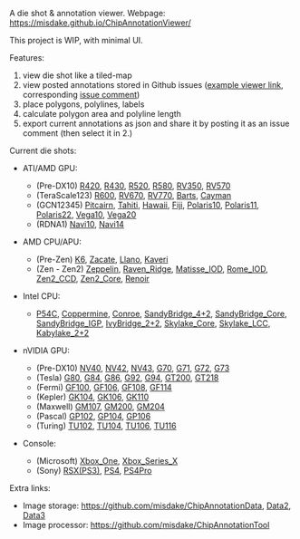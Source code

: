 A die shot & annotation viewer. Webpage: <https://misdake.github.io/ChipAnnotationViewer/>

This project is WIP, with minimal UI.

Features:
1. view die shot like a tiled-map
2. view posted annotations stored in Github issues ([example viewer link](https://misdake.github.io/ChipAnnotationViewer/?map=Fiji&commentId=453739448), corresponding [issue comment](https://github.com/misdake/ChipAnnotationData/issues/1#issuecomment-453739448))
3. place polygons, polylines, labels
4. calculate polygon area and polyline length
5. export current annotations as json and share it by posting it as an issue comment (then select it in 2.)

Current die shots:

- ATI/AMD GPU:
    - (Pre-DX10) [R420](https://misdake.github.io/ChipAnnotationViewer/?map=R420), [R430](https://misdake.github.io/ChipAnnotationViewer/?map=R430), [R520](https://misdake.github.io/ChipAnnotationViewer/?map=R520), [R580](https://misdake.github.io/ChipAnnotationViewer/?map=R580), [RV350](https://misdake.github.io/ChipAnnotationViewer/?map=RV350), [RV570](https://misdake.github.io/ChipAnnotationViewer/?map=RV570)
    - (TeraScale123) [R600](https://misdake.github.io/ChipAnnotationViewer/?map=R600), [RV670](https://misdake.github.io/ChipAnnotationViewer/?map=RV670), [RV770](https://misdake.github.io/ChipAnnotationViewer/?map=RV770), [Barts](https://misdake.github.io/ChipAnnotationViewer/?map=Barts), [Cayman](https://misdake.github.io/ChipAnnotationViewer/?map=Cayman)
    - (GCN12345) [Pitcairn](https://misdake.github.io/ChipAnnotationViewer/?map=Pitcairn), [Tahiti](https://misdake.github.io/ChipAnnotationViewer/?map=Tahiti), [Hawaii](https://misdake.github.io/ChipAnnotationViewer/?map=Hawaii), [Fiji](https://misdake.github.io/ChipAnnotationViewer/?map=Fiji), [Polaris10](https://misdake.github.io/ChipAnnotationViewer/?map=Polaris10), [Polaris11](https://misdake.github.io/ChipAnnotationViewer/?map=Polaris11), [Polaris22](https://misdake.github.io/ChipAnnotationViewer/?map=Polaris22), [Vega10](https://misdake.github.io/ChipAnnotationViewer/?map=Vega10), [Vega20](https://misdake.github.io/ChipAnnotationViewer/?map=Vega20)
    - (RDNA1) [Navi10](https://misdake.github.io/ChipAnnotationViewer/?map=Navi10), [Navi14](https://misdake.github.io/ChipAnnotationViewer/?map=Navi14)

- AMD CPU/APU:
    - (Pre-Zen) [K6](https://misdake.github.io/ChipAnnotationViewer/?map=K6), [Zacate](https://misdake.github.io/ChipAnnotationViewer/?map=Zacate), [Llano](https://misdake.github.io/ChipAnnotationViewer/?map=Llano), [Kaveri](https://misdake.github.io/ChipAnnotationViewer/?map=Kaveri)
    - (Zen - Zen2) [Zeppelin](https://misdake.github.io/ChipAnnotationViewer/?map=Zeppelin), [Raven_Ridge](https://misdake.github.io/ChipAnnotationViewer/?map=Raven_Ridge), [Matisse_IOD](https://misdake.github.io/ChipAnnotationViewer/?map=Matisse_IOD), [Rome_IOD](https://misdake.github.io/ChipAnnotationViewer/?map=Rome_IOD), [Zen2_CCD](https://misdake.github.io/ChipAnnotationViewer/?map=Zen2_CCD), [Zen2_Core](https://misdake.github.io/ChipAnnotationViewer/?map=Zen2_Core), [Renoir](https://misdake.github.io/ChipAnnotationViewer/?map=Renoir)
- Intel CPU:
    - [P54C](https://misdake.github.io/ChipAnnotationViewer/?map=P54C), [Coppermine](https://misdake.github.io/ChipAnnotationViewer/?map=Coppermine), [Conroe](https://misdake.github.io/ChipAnnotationViewer/?map=Conroe), [SandyBridge_4+2](https://misdake.github.io/ChipAnnotationViewer/?map=SandyBridge_4+2), [SandyBridge_Core](https://misdake.github.io/ChipAnnotationViewer/?map=SandyBridge_Core), [SandyBridge_IGP](https://misdake.github.io/ChipAnnotationViewer/?map=SandyBridge_IGP), [IvyBridge_2+2](https://misdake.github.io/ChipAnnotationViewer/?map=IvyBridge_2+2), [Skylake_Core](https://misdake.github.io/ChipAnnotationViewer/?map=Skylake_Core), [Skylake_LCC](https://misdake.github.io/ChipAnnotationViewer/?map=Skylake_LCC), [Kabylake_2+2](https://misdake.github.io/ChipAnnotationViewer/?map=Kabylake_2+2)
- nVIDIA GPU:
    - (Pre-DX10) [NV40](https://misdake.github.io/ChipAnnotationViewer/?map=NV40), [NV42](https://misdake.github.io/ChipAnnotationViewer/?map=NV42), [NV43](https://misdake.github.io/ChipAnnotationViewer/?map=NV43), [G70](https://misdake.github.io/ChipAnnotationViewer/?map=G70), [G71](https://misdake.github.io/ChipAnnotationViewer/?map=G71), [G72](https://misdake.github.io/ChipAnnotationViewer/?map=G72), [G73](https://misdake.github.io/ChipAnnotationViewer/?map=G73)
    - (Tesla) [G80](https://misdake.github.io/ChipAnnotationViewer/?map=G80), [G84](https://misdake.github.io/ChipAnnotationViewer/?map=G84), [G86](https://misdake.github.io/ChipAnnotationViewer/?map=G86), [G92](https://misdake.github.io/ChipAnnotationViewer/?map=G92), [G94](https://misdake.github.io/ChipAnnotationViewer/?map=G94), [GT200](https://misdake.github.io/ChipAnnotationViewer/?map=GT200), [GT218](https://misdake.github.io/ChipAnnotationViewer/?map=GT218)
    - (Fermi) [GF100](https://misdake.github.io/ChipAnnotationViewer/?map=GF100), [GF106](https://misdake.github.io/ChipAnnotationViewer/?map=GF106), [GF108](https://misdake.github.io/ChipAnnotationViewer/?map=GF108), [GF114](https://misdake.github.io/ChipAnnotationViewer/?map=GF114)
    - (Kepler) [GK104](https://misdake.github.io/ChipAnnotationViewer/?map=GK104), [GK106](https://misdake.github.io/ChipAnnotationViewer/?map=GK106), [GK110](https://misdake.github.io/ChipAnnotationViewer/?map=GK110)
    - (Maxwell) [GM107](https://misdake.github.io/ChipAnnotationViewer/?map=GM107), [GM200](https://misdake.github.io/ChipAnnotationViewer/?map=GM200), [GM204](https://misdake.github.io/ChipAnnotationViewer/?map=GM204)
    - (Pascal) [GP102](https://misdake.github.io/ChipAnnotationViewer/?map=GP102), [GP104](https://misdake.github.io/ChipAnnotationViewer/?map=GP104), [GP106](https://misdake.github.io/ChipAnnotationViewer/?map=GP106)
    - (Turing) [TU102](https://misdake.github.io/ChipAnnotationViewer/?map=TU102), [TU104](https://misdake.github.io/ChipAnnotationViewer/?map=TU104), [TU106](https://misdake.github.io/ChipAnnotationViewer/?map=TU106), [TU116](https://misdake.github.io/ChipAnnotationViewer/?map=TU116)
- Console:
    - (Microsoft) [Xbox_One](https://misdake.github.io/ChipAnnotationViewer/?map=Xbox_One), [Xbox_Series_X](https://misdake.github.io/ChipAnnotationViewer/?map=Xbox_Series_X)
    - (Sony) [RSX(PS3)](https://misdake.github.io/ChipAnnotationViewer/?map=RSX), [PS4](https://misdake.github.io/ChipAnnotationViewer/?map=PS4), [PS4Pro](https://misdake.github.io/ChipAnnotationViewer/?map=PS4Pro)

Extra links:
- Image storage: <https://github.com/misdake/ChipAnnotationData>, [Data2](https://github.com/misdake/ChipAnnotationData2), [Data3](https://github.com/misdake/ChipAnnotationData3)
- Image processor: <https://github.com/misdake/ChipAnnotationTool>

